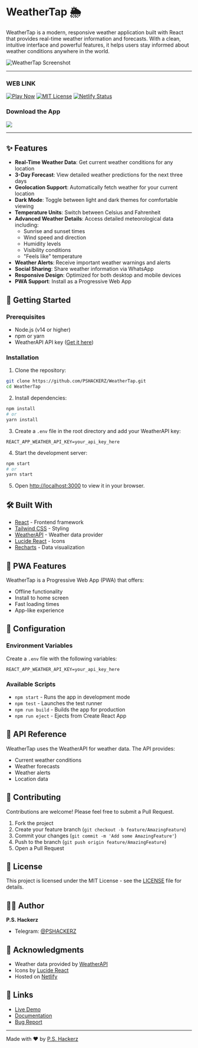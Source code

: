 # WeatherTap 🌦️

WeatherTap is a modern, responsive weather application built with React that provides real-time weather information and forecasts. With a clean, intuitive interface and powerful features, it helps users stay informed about weather conditions anywhere in the world.

![WeatherTap Screenshot](https://i.postimg.cc/kXtCkN1r/logo.png)

---
### WEB LINK
[![Play Now](https://img.shields.io/badge/Play%20Now-Live%20Demo-blue)](https://Weathertap.netlify.app/)
[![MIT License](https://img.shields.io/badge/License-MIT-green.svg)](https://choosealicense.com/licenses/mit/)
[![Netlify Status](https://api.netlify.com/api/v1/badges/1c7a6221-b617-4a01-bc1e-48a84a43622b/deploy-status)](https://app.netlify.com/sites/weathertap/deploys)



### Download the App

<a href="https://www.amazon.in/dp/B0D713LTZ4">
    <img src="https://static.itch.io/images/store_badges/amazon.png" 
         srcset="https://static.itch.io/images/store_badges/amazon.png 1x, https://static.itch.io/images/store_badges/amazon@2x.png 2x">
</a>

----

## ✨ Features

- **Real-Time Weather Data**: Get current weather conditions for any location
- **3-Day Forecast**: View detailed weather predictions for the next three days
- **Geolocation Support**: Automatically fetch weather for your current location
- **Dark Mode**: Toggle between light and dark themes for comfortable viewing
- **Temperature Units**: Switch between Celsius and Fahrenheit
- **Advanced Weather Details**: Access detailed meteorological data including:
  - Sunrise and sunset times
  - Wind speed and direction
  - Humidity levels
  - Visibility conditions
  - "Feels like" temperature
- **Weather Alerts**: Receive important weather warnings and alerts
- **Social Sharing**: Share weather information via WhatsApp
- **Responsive Design**: Optimized for both desktop and mobile devices
- **PWA Support**: Install as a Progressive Web App

## 🚀 Getting Started

### Prerequisites

- Node.js (v14 or higher)
- npm or yarn
- WeatherAPI API key ([Get it here](https://www.weatherapi.com/))

### Installation

1. Clone the repository:
```bash
git clone https://github.com/PSHACKERZ/WeatherTap.git
cd WeatherTap
```

2. Install dependencies:
```bash
npm install
# or
yarn install
```

3. Create a `.env` file in the root directory and add your WeatherAPI key:
```env
REACT_APP_WEATHER_API_KEY=your_api_key_here
```

4. Start the development server:
```bash
npm start
# or
yarn start
```

5. Open [http://localhost:3000](http://localhost:3000) to view it in your browser.

## 🛠️ Built With

- [React](https://reactjs.org/) - Frontend framework
- [Tailwind CSS](https://tailwindcss.com/) - Styling
- [WeatherAPI](https://www.weatherapi.com/) - Weather data provider
- [Lucide React](https://lucide.dev/) - Icons
- [Recharts](https://recharts.org/) - Data visualization

## 📱 PWA Features

WeatherTap is a Progressive Web App (PWA) that offers:
- Offline functionality
- Install to home screen
- Fast loading times
- App-like experience

## 🔧 Configuration

### Environment Variables

Create a `.env` file with the following variables:

```env
REACT_APP_WEATHER_API_KEY=your_api_key_here
```

### Available Scripts

- `npm start` - Runs the app in development mode
- `npm test` - Launches the test runner
- `npm run build` - Builds the app for production
- `npm run eject` - Ejects from Create React App

## 📄 API Reference

WeatherTap uses the WeatherAPI for weather data. The API provides:
- Current weather conditions
- Weather forecasts
- Weather alerts
- Location data

## 🤝 Contributing

Contributions are welcome! Please feel free to submit a Pull Request.

1. Fork the project
2. Create your feature branch (`git checkout -b feature/AmazingFeature`)
3. Commit your changes (`git commit -m 'Add some AmazingFeature'`)
4. Push to the branch (`git push origin feature/AmazingFeature`)
5. Open a Pull Request

## 📝 License

This project is licensed under the MIT License - see the [LICENSE](LICENSE) file for details.

## 👨‍💻 Author

**P.S. Hackerz**
- Telegram: [@PSHACKERZ](https://t.me/PSHACKERZ)

## 🙏 Acknowledgments

- Weather data provided by [WeatherAPI](https://www.weatherapi.com/)
- Icons by [Lucide React](https://lucide.dev/)
- Hosted on [Netlify](https://www.netlify.com/)

## 🔗 Links

- [Live Demo](https://weathertap.netlify.app/)
- [Documentation](https://github.com/PSHACKERZ/WeatherTap/wiki)
- [Bug Report](https://github.com/PSHACKERZ/WeatherTap/issues)

---

Made with ❤️ by [P.S. Hackerz](https://t.me/PSHACKERZ)

